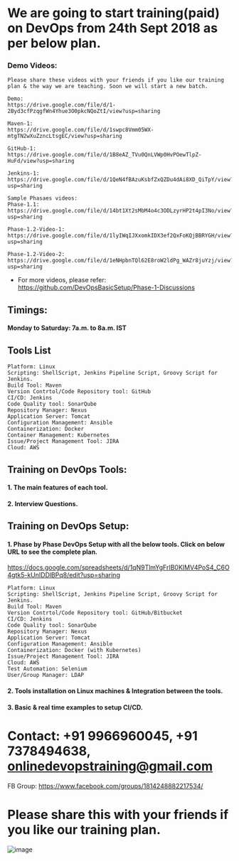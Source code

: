 
# We are going to start training(paid) on DevOps from 24th Sept 2018 as per below plan.

### Demo Videos:

	Please share these videos with your friends if you like our training plan & the way we are teaching. Soon we will start a new batch.

	Demo:
	https://drive.google.com/file/d/1-2Byd3cfPzqgfWn4Yhue3O0pkcNQoZtI/view?usp=sharing

	Maven-1:
	https://drive.google.com/file/d/1swpc8Vmm05WX-mtgTN2wXuZzncLtsgEC/view?usp=sharing

	GitHub-1:
	https://drive.google.com/file/d/1B8eAZ_TVu0QnLVWp0HvPOewTlpZ-HuFd/view?usp=sharing

	Jenkins-1:
	https://drive.google.com/file/d/1QeN4fBAzuKsbfZxQZDu4dAi8XD_QiTpY/view?usp=sharing

	Sample Phasaes videos:	
	Phase-1.1:
	https://drive.google.com/file/d/14bt1Xt2sMbM4o4c3ODLzyrHP2t4pI3No/view?usp=sharing

	Phase-1.2-Video-1:
	https://drive.google.com/file/d/1lyIWqIJXxomkIDX3ef2QxFoKQjBBRYGH/view?usp=sharing

	Phase-1.2-Video-2:
	https://drive.google.com/file/d/1eNHpbnTQl62E8roW2ldPg_WAZr8juYzj/view?usp=sharing


* For more videos, please refer: https://github.com/DevOpsBasicSetup/Phase-1-Discussions

## Timings:

#### Monday to Saturday: 7a.m. to 8a.m. IST

## Tools List

	Platform: Linux
	Scripting: ShellScript, Jenkins Pipeline Script, Groovy Script for Jenkins.
	Build Tool: Maven
	Version Contrtol/Code Repository tool: GitHub
	CI/CD: Jenkins
	Code Quality tool: SonarQube
	Repository Manager: Nexus
	Application Server: Tomcat
	Configuration Management: Ansible
	Containerization: Docker
	Container Management: Kubernetes
	Issue/Project Management Tool: JIRA
	Cloud: AWS

## Training on DevOps Tools:

#### 1. The main features of each tool.

#### 2. Interview Questions.

## Training on DevOps Setup:

#### 1. Phase by Phase DevOps Setup with all the below tools. Click on below URL to see the complete plan.

https://docs.google.com/spreadsheets/d/1qN9TlmYgFrIB0KIMV4PoS4_C6O4gtk5-kUnIDDlBPq8/edit?usp=sharing

	Platform: Linux
	Scripting: ShellScript, Jenkins Pipeline Script, Groovy Script for Jenkins.
	Build Tool: Maven
	Version Contrtol/Code Repository tool: GitHub/Bitbucket
	CI/CD: Jenkins
	Code Quality tool: SonarQube
	Repository Manager: Nexus
	Application Server: Tomcat
	Configuration Management: Ansible
	Containerization: Docker (with Kubernetes)
	Issue/Project Management Tool: JIRA
	Cloud: AWS
	Test Automation: Selenium
	User/Group Manager: LDAP	

#### 2. Tools installation on Linux machines & Integration between the tools. 

#### 3. Basic & real time examples to setup CI/CD.


# Contact: +91 9966960045, +91 7378494638, onlinedevopstraining@gmail.com

FB Group: https://www.facebook.com/groups/1814248882217534/

# Please share this with your friends if you like our training plan.

![image](https://user-images.githubusercontent.com/24622526/43326308-1ed69924-91d6-11e8-824f-fa85e1af6042.png)







    
